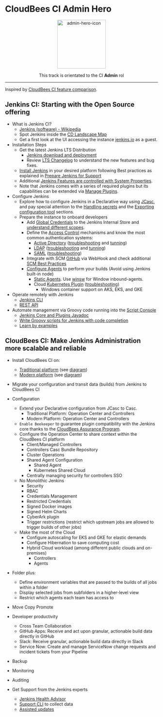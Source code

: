 # CloudBees CI Admin Hero

<p align="center">
  <img alt="admin-hero-icon" src="https://www.jenkins.io/images/logos/jenkins-is-the-way/jenkins-is-the-way.png" height="160" />
  <p align="center">This track is orientated to the CI <strong>Admin</strong> rol</p>
</p>

---

Inspired by [CloudBees CI feature comparison](https://docs.cloudbees.com/docs/cloudbees-ci/latest/feature-definition).

## Jenkins CI: Starting with the Open Source offering

* What is Jenkins CI?
  * [Jenkins (software) - Wikipedia](https://en.wikipedia.org/wiki/Jenkins_(software))
  * Spot Jenkins inside the [CD Landscape Map](https://landscape.cd.foundation/)
  * Get a first look at the UI accessing the instance [jenkins.io](https://ci.jenkins.io/) as a guest.
* Installation Steps
  * Get the latest Jenkins LTS Distribution
    * [Jenkins download and deployment](https://www.jenkins.io/download/)
    * Review [LTS Changelog](https://www.jenkins.io/changelog-stable/) to understand the new features and bug fixes.
  * [Install Jenkins](https://www.jenkins.io/doc/book/installing/) in your desired platform following Best practices as explained in [Prepare Jenkins for Support](https://docs.cloudbees.com/docs/cloudbees-ci-kb/latest/best-practices/prepare-jenkins-for-support)
  * Additional [Jenkins Features are controlled with System Properties](https://www.jenkins.io/doc/book/managing/system-properties/).
  * Note that Jenkins comes with a series of required plugins but its capabilities can be extended via [Manage Plugins](https://www.jenkins.io/doc/book/managing/plugins/).
* Configure Jenkins
  * Explore how to configure Jenkins in a Declarative way using [JCasc](https://github.com/jenkinsci/configuration-as-code-plugin), and pay special attention to the [Handling secrets](https://github.com/jenkinsci/configuration-as-code-plugin/blob/master/docs/features/secrets.adoc) and the [Exporting configuration tool](https://github.com/jenkinsci/configuration-as-code-plugin/blob/master/docs/features/configExport.md) sections.
  * Prepare the instance to onboard developers
    * Add [Global Credentials](https://www.jenkins.io/doc/book/using/using-credentials/#adding-new-global-credentials) to the Jenkins Internal Store and [understand different scopes](https://github.com/jenkinsci/credentials-plugin/blob/master/docs/user.adoc#credentials-scopes).
    * Define the [Access Control](https://www.jenkins.io/doc/book/security/managing-security/#access-control) mechanisms and know the most common authentication systems:
      * [Active Directory](https://plugins.jenkins.io/active-directory/) ([troubleshooting](https://docs.cloudbees.com/docs/cloudbees-ci-kb/latest/troubleshooting-guides/cannot-make-my-ad-configuration-to-work) and [tunning](https://docs.cloudbees.com/docs/cloudbees-ci-kb/latest/troubleshooting-guides/the-log-in-with-ad-plugin-is-very-slow))
      * [LDAP](https://plugins.jenkins.io/ldap/) ([troubleshooting](https://docs.cloudbees.com/docs/cloudbees-ci-kb/latest/troubleshooting-guides/cannot-make-my-ldap-configuration-to-work) and [tunning](https://docs.cloudbees.com/docs/cloudbees-ci-kb/latest/troubleshooting-guides/the-log-in-with-ldap-plugin-is-very-slow))
      * [SAML](https://plugins.jenkins.io/saml/) ([troubleshooting](https://github.com/jenkinsci/saml-plugin/blob/main/doc/TROUBLESHOOTING.md))
    * Integrate with SCM [GitHub](https://docs.cloudbees.com/docs/cloudbees-ci-kb/latest/client-and-managed-masters/github-webhook-configuration) via WebHook and check additional [SCM Best Practices](https://docs.cloudbees.com/docs/cloudbees-ci-kb/latest/best-practices/scm-best-practices)
    * [Configure Agents](https://www.jenkins.io/doc/book/managing/nodes/#managing-nodes) to perform your builds (Avoid using Jenkins built-in node)
      * [Static Agents](https://docs.cloudbees.com/docs/cloudbees-ci/latest/cloud-admin-guide/agents#static-agents). Use [winsw](https://github.com/winsw/winsw) for Window inbound-agents.
      * Cloud [Kubernetes Plugin](https://plugins.jenkins.io/kubernetes/) ([troubleshooting](https://docs.cloudbees.com/docs/cloudbees-ci-kb/latest/required-data/required-data-kubernetes-cloud))
        * Windows container support on AKS, EKS, and GKE
* Operate remotely with Jenkins
  * [Jenkins CLI](https://www.jenkins.io/doc/book/managing/cli/)
  * [REST API](https://www.jenkins.io/doc/book/using/remote-access-api/)
* Automate management via Groovy code running into the [Script Console](https://www.jenkins.io/doc/book/managing/script-console/)
  * [Jenkins Core and Plugins Javadoc](https://javadoc.jenkins.io/)
  * [Write Groovy scripts for Jenkins with code completion](https://www.mdoninger.de/2011/11/07/write-groovy-scripts-for-jenkins-with-code-completion.html)
  * [Learn by examples](https://www.jenkins.io/doc/book/managing/script-console/#example-groovy-scripts)

## CloudBees CI: Make Jenkins Administration more scalable and reliable

* Install CloudBees CI on:
  * [Traditional platform](https://docs.cloudbees.com/docs/cloudbees-ci/latest/architecture/ci-trad) (see [diagram](https://docs.cloudbees.com/docs/cloudbees-ci/latest/architecture/_images/cloudbees-ci-traditional-arch.574b6fc.svg))
  * [Modern platform](https://docs.cloudbees.com/docs/cloudbees-ci/latest/architecture/ci-cloud) (see [diagram](https://docs.cloudbees.com/docs/cloudbees-ci/latest/architecture/_images/k8s-ci-architecture.31527cd.svg))

* Migrate your configuration and transit data (builds) from Jenkins to CloudBees CI

* Configuration

  * Extend your Declarative configuration from JCasc to Casc.
    * Traditional Platform: Operation Center and Controllers
    * Modern Platform: Operation Center and Controllers
  * `Enable Beekeeper` to guarantee plugin compatibility with the Jenkins core thanks to the [CloudBees Assurance Program](https://docs.cloudbees.com/docs/admin-resources/latest/assurance-program/).
  * Configure the Operation Center to share context within the CloudBees CI platform
    * Client/Managed Controllers
    * Controllers Casc Bundle Repository
    * Cluster Operations
    * Shared Agent Configuration
      * Shared Agent
      * Kubernetes Shared Cloud
    * Centrally managing security for controllers SSO
  * No Monolithic Jenkins
    * Security
    * RBAC
    * Credentials Management
    * Restricted Credentials
    * Signed Docker images
    * Signed Helm Charts
    * CyberArk plugin
    * Trigger restrictions (restrict which upstream jobs are allowed to trigger builds of other jobs)
  * Make the most of the Cloud
    * Configure autoscaling for EKS and GKE for elastic demands
    * Configure Hibernation to save computing cost
    * Hybrid Cloud workload (among different public clouds and on-premises)
      * Controllers
      * Agents
* Folder plus:
  * Define environment variables that are passed to the builds of all jobs within a folder
  * Display selected jobs from subfolders in a higher-level view
  * Restrict which agents each team has access to

* Move Copy Promote



* Developer productivity
  * Cross Team Collaboration
  * GitHub Apps: Receive and act upon granular, actionable build data directly in GitHub
  * Slack: Receive granular, actionable build data directly in Slack
  * Service Now: Create and manage ServiceNow change requests and incident tickets from your Pipeline

* Backup
* Monitoring
* Auditing

* Get Support from the Jenkins experts
  * [Jenkins Health Advisor](https://plugins.jenkins.io/cloudbees-jenkins-advisor/)
  * [Support CLI](https://docs.cloudbees.com/docs/cbsupport/latest/) to collect data
  * [Assisted updates](https://docs.cloudbees.com/docs/cloudbees-ci-kb/latest/required-data/required-data-upgrade-a-jenkins-instance)